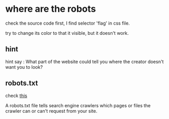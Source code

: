# where are the robots

check the source code first, I find selector 'flag' in css file. 

try to change its color to that it visible, but it doesn't work.

## hint
hint say : What part of the website could tell you where the creator doesn't want you to look?

## robots.txt

check [this](https://support.google.com/webmasters/answer/6062608?hl=en)

A robots.txt file tells search engine crawlers which pages or files the crawler can or can't request from your site.

